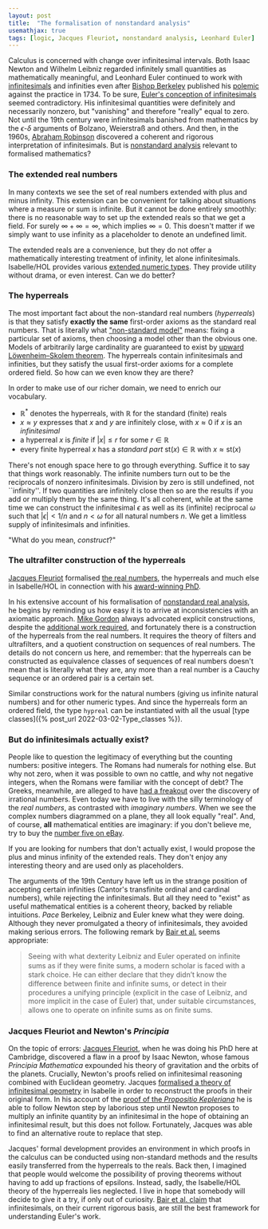 ```yaml
---
layout: post
title:  "The formalisation of nonstandard analysis"
usemathjax: true 
tags: [logic, Jacques Fleuriot, nonstandard analysis, Leonhard Euler]
---
```


Calculus is concerned with change over infinitesimal intervals. Both Isaac Newton and Wilhelm Leibniz regarded infinitely small quantities as mathematically meaningful, and Leonhard Euler continued to work with 
[infinitesimals](https://plato.stanford.edu/entries/continuity/) and infinities even after [Bishop Berkeley](https://en.wikipedia.org/wiki/George_Berkeley) published his [polemic](https://en.wikipedia.org/wiki/The_Analyst) against the practice in 1734.
To be sure, [Euler's conception of infinitesimals](https://rdcu.be/cSXiN) seemed contradictory. His infinitesimal quantities were definitely and necessarily nonzero, but "vanishing" and therefore "really" equal to zero.
Not until the 19th century were infinitesimals banished from mathematics by the $\epsilon$-$\delta$ arguments of Bolzano, Weierstraß and others.
And then, in the 1960s, [Abraham Robinson](https://en.wikipedia.org/wiki/Abraham_Robinson) discovered a coherent and rigorous interpretation of infinitesimals.
But is [nonstandard analysis](https://en.wikipedia.org/wiki/Nonstandard_analysis) relevant to formalised mathematics?

### The extended real numbers

In many contexts we see the set of real numbers extended with plus and minus infinity.
This extension can be convenient for talking about situations where a measure or sum is infinite.
But it cannot be done entirely smoothly: there is no reasonable way to set up the extended reals so that we get a field.
For surely $\infty+\infty=\infty$, which implies $\infty=0$.
This doesn't matter if we simply want to use infinity as a placeholder to denote an undefined limit.

The extended reals are a convenience, but they do not offer a mathematically interesting treatment of infinity, let alone infinitesimals.
Isabelle/HOL provides various [extended numeric types](https://isabelle.in.tum.de/dist/library/HOL/HOL-Library/Extended_Real.html).
They provide utility without drama, or even interest.
Can we do better?

### The hyperreals

The most important fact about the non-standard real numbers (*hyperreals*) is that they satisfy **exactly the same** first-order axioms as the standard real numbers.
That is literally what ["non-standard model"](https://plato.stanford.edu/entries/model-theory) means: fixing a particular set of axioms, then choosing a model other than the obvious one.
Models of arbitrarily large cardinality are guaranteed to exist by [upward Löwenheim–Skolem theorem](https://en.wikipedia.org/wiki/Löwenheim–Skolem_theorem).
The hyperreals contain infinitesimals and infinities, but they satisfy the usual first-order axioms for a complete ordered field.
So how can we even know they are there?

In order to make use of our richer domain, we need to enrich our vocabulary.

* $\mathbb{R}^*$ denotes the hyperreals, with $\mathbb{R}$ for the standard (finite) reals
* $x\approx y$ expresses that $x$ and $y$ are infinitely close, with $x\approx 0$ if $x$ is an *infinitesimal*
* a hyperreal $x$ is *finite* if $\lvert x \rvert\le r$ for some $r\in\mathbb{R}$
* every finite hyperreal $x$ has a *standard part* $\textrm{st}(x)\in\mathbb{R}$ with $x\approx\textrm{st}(x)$

There's not enough space here to go through everything. Suffice it to say that things work reasonably. The infinite numbers turn out to be the reciprocals of nonzero infinitesimals.
Division by zero is still undefined, not ``infinity''. If two quantities are infinitely close then so are the results if you add or multiply them by the same thing. It's all coherent, while at the same time we can construct the infinitesimal $\epsilon$ as well as its (infinite) reciprocal $\omega$ such that $\lvert\epsilon\rvert<1/n$ and $n<\omega$ for all natural numbers $n$.
We get a limitless supply of infinitesimals and infinities.

"What do you mean, *construct*?"

### The ultrafilter construction of the hyperreals

[Jacques Fleuriot](https://homepages.inf.ed.ac.uk/jdf/) formalised
[the real numbers](https://rdcu.be/cRUFK), the hyperreals and much else in Isabelle/HOL in connection with his [award-winning PhD](https://www.amazon.com/Combination-Nonstandard-Application-Distinguished-Dissertations/dp/1852334665).

In his extensive account of his formalisation of
[nonstandard real analysis](https://dx.doi.org/10.1112/S1461157000000267),
he begins by reminding us how easy it is to arrive at inconsistencies with an axiomatic approach.
[Mike Gordon](https://www.cl.cam.ac.uk/archive/mjcg/) always advocated explicit constructions, despite the [additional work required](https://www.azquotes.com/quote/568414),
and fortunately there is a construction of the hyperreals from the real numbers.
It requires the theory of filters and ultrafilters, and a quotient construction on sequences of real numbers.
The details do not concern us here, and remember: that the hyperreals can be constructed as equivalence classes of sequences of real numbers doesn't mean that is literally what they are, any more than a real number is a Cauchy sequence or an ordered pair is a certain set.

Similar constructions work for the natural numbers (giving us infinite natural numbers) and for other numeric types.
And since the hyperreals form an ordered field, the type `hypreal` can be instantiated with all the usual [type classes]({% post_url 2022-03-02-Type_classes %}).


### But do infinitesimals actually exist?

People like to question the legitimacy of everything but the counting numbers: positive integers.
The Romans had numerals for nothing else.
But why not zero, when it was possible to own no cattle, and why not negative integers, 
when the Romans were familiar with the concept of debt?
The Greeks, meanwhile, are alleged to have [had a freakout](https://nrich.maths.org/2671)
over the discovery of irrational numbers.
Even today we have to live with the silly terminology of the *real numbers*, as contrasted with *imaginary numbers*.
When we see the complex numbers diagrammed on a plane, they all look equally "real".
And, of course, **all** mathematical entities are imaginary:
if you don't believe me, try to buy the [number five on eBay](https://www.ebay.co.uk/sch/i.html?_nkw=number+five).

If you are looking for numbers that don't actually exist, I would propose the plus and minus infinity of the extended reals. 
They don't enjoy any interesting theory and are used only as placeholders.

The arguments of the 19th Century have left us in the strange position of accepting certain infinities (Cantor's transfinite ordinal and cardinal numbers), while rejecting the infinitesimals.
But all they need to "exist" as useful mathematical entities is a coherent theory, backed by reliable intuitions.
*Pace* Berkeley, Leibniz and Euler knew what they were doing.
Although they never promulgated a theory of infinitesimals, they avoided making serious errors. The following remark by [Bair et al.](https://rdcu.be/cSXiN) seems appropriate:

> Seeing with what dexterity Leibniz and Euler operated on inﬁnite sums as if they were ﬁnite sums, a modern scholar is faced with a stark choice. He can either declare that they didn’t know the difference between ﬁnite and inﬁnite sums, or detect in their procedures a unifying principle (explicit in the case of Leibniz, and more implicit in the case of Euler) that, under suitable circumstances, allows one to operate on inﬁnite sums as on ﬁnite sums.

### Jacques Fleuriot and Newton's *Principia*

On the topic of errors: [Jacques Fleuriot](https://homepages.inf.ed.ac.uk/jdf/), 
when he was doing his PhD here at Cambridge, discovered a flaw in a proof by Isaac Newton, whose famous *Principia Mathematica* expounded his theory of gravitation and the orbits of the planets.
Crucially, Newton's proofs relied on infinitesimal reasoning combined with Euclidean geometry.
Jacques [formalised a theory of infinitesimal geometry](https://rdcu.be/cM63n) in Isabelle in order to reconstruct the proofs in their original form.
In his account of the [proof of the *Propositio Kepleriana*](https://rdcu.be/cIK7a) he is able to follow Newton step by laborious step until Newton proposes to multiply an infinite quantity by an infinitesimal in the hope of obtaining an infinitesimal result, but this does not follow.
Fortunately, Jacques was able to find an alternative route to replace that step.

Jacques' formal development provides an environment in which proofs in the calculus can be conducted using non-standard methods and the results easily transferred from the hyperreals to the reals.
Back then, I imagined that people would welcome the possibility of proving theorems without having to add up fractions of epsilons.
Instead, sadly, the Isabelle/HOL theory of the hyperreals lies neglected.
I live in hope that somebody will decide to give it a try, if only out of curiosity.
[Bair et al. claim](https://rdcu.be/cSXiN) that infinitesimals, on their current rigorous basis, are still the best framework for understanding Euler's work.


